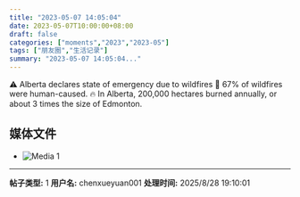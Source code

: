 ```yaml
---
title: "2023-05-07 14:05:04"
date: 2023-05-07T10:00:00+08:00
draft: false
categories: ["moments","2023","2023-05"]
tags: ["朋友圈","生活记录"]
summary: "2023-05-07 14:05:04..."
---
```


⚠ Alberta declares state of emergency due to wildfires
​🚬 67% of wildfires were human-caused.
🔥 In Alberta, 200,000 hectares burned annually, or about 3 times the size of Edmonton.

## 媒体文件

- ![Media 1](/Moments/photos/2023-05-07/202305071405040.jpg)

---

**帖子类型:** 1
**用户名:** chenxueyuan001
**处理时间:** 2025/8/28 19:10:01
